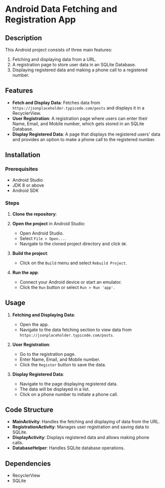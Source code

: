 # Android Data Fetching and Registration App

## Description

This Android project consists of three main features:
1. Fetching and displaying data from a URL.
2. A registration page to store user data in an SQLite Database.
3. Displaying registered data and making a phone call to a registered number.

## Features

- **Fetch and Display Data**: Fetches data from `https://jsonplaceholder.typicode.com/posts` and displays it in a RecyclerView.
- **User Registration**: A registration page where users can enter their Name, Email, and Mobile number, which gets stored in an SQLite Database.
- **Display Registered Data**: A page that displays the registered users' data and provides an option to make a phone call to the registered number.


## Installation

### Prerequisites

- Android Studio
- JDK 8 or above
- Android SDK

### Steps

1. **Clone the repository**:


2. **Open the project** in Android Studio:
    - Open Android Studio.
    - Select `File > Open...`.
    - Navigate to the cloned project directory and click `OK`.

3. **Build the project**:
    - Click on the `Build` menu and select `Rebuild Project`.

4. **Run the app**:
    - Connect your Android device or start an emulator.
    - Click the `Run` button or select `Run > Run 'app'`.

## Usage

1. **Fetching and Displaying Data**:
    - Open the app.
    - Navigate to the data fetching section to view data from `https://jsonplaceholder.typicode.com/posts`.

2. **User Registration**:
    - Go to the registration page.
    - Enter Name, Email, and Mobile number.
    - Click the `Register` button to save the data.

3. **Display Registered Data**:
    - Navigate to the page displaying registered data.
    - The data will be displayed in a list.
    - Click on a phone number to initiate a phone call.

## Code Structure

- **MainActivity**: Handles the fetching and displaying of data from the URL.
- **RegistrationActivity**: Manages user registration and saving data to SQLite.
- **DisplayActivity**: Displays registered data and allows making phone calls.
- **DatabaseHelper**: Handles SQLite database operations.

## Dependencies

- RecyclerView
- SQLite

